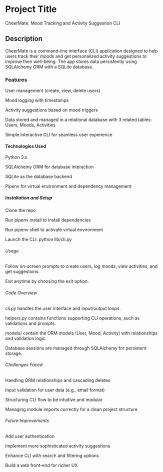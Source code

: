 # Project Title
CheerMate: Mood Tracking and Activity Suggestion CLI

## Description
CheerMate is a command-line interface (CLI) application designed to help users track their moods and get personalized activity suggestions to improve their well-being. The app stores data persistently using SQLAlchemy ORM with a SQLite database.

### Features
User management (create, view, delete users)

Mood logging with timestamps

Activity suggestions based on mood triggers

Data stored and managed in a relational database with 3 related tables: Users, Moods, Activities

Simple interactive CLI for seamless user experience

#### Technologies Used
Python 3.x

SQLAlchemy ORM for database interaction

SQLite as the database backend

Pipenv for virtual environment and dependency management

##### Installation and Setup
Clone the repo

Run pipenv install to install dependencies

Run pipenv shell to activate virtual environment

Launch the CLI: python lib/cli.py

###### Usage
Follow on-screen prompts to create users, log moods, view activities, and get suggestions.

Exit anytime by choosing the exit option.

###### Code Overview
cli.py handles the user interface and input/output loops.

helpers.py contains functions supporting CLI operations, such as validations and prompts.

models/ contain the ORM models (User, Mood, Activity) with relationships and validation logic.

Database sessions are managed through SQLAlchemy for persistent storage.

###### Challenges Faced
Handling ORM relationships and cascading deletes

Input validation for user data (e.g., email format)

Structuring CLI flow to be intuitive and modular

Managing module imports correctly for a clean project structure

###### Future Improvements
Add user authentication

Implement more sophisticated activity suggestions

Enhance CLI with search and filtering options

Build a web front-end for richer UX

